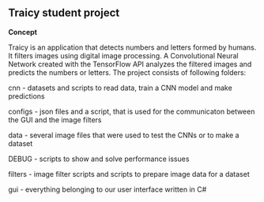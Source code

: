 ## Traicy student project

**Concept**

Traicy is an application that detects numbers and letters formed by humans. It filters images using digital image processing. A Convolutional Neural Network created with the TensorFlow API analyzes the filtered images and predicts the numbers or letters.
The project consists of following folders:

cnn     - datasets and scripts to read data, train a CNN model and make predictions

configs - json files and a script, that is used for the communicaton between the GUI and the image filters

data    - several image files that were used to test the CNNs or to make a dataset

DEBUG   - scripts to show and solve performance issues

filters - image filter scripts and scripts to prepare image data for a dataset

gui     - everything belonging to our user interface written in C#
